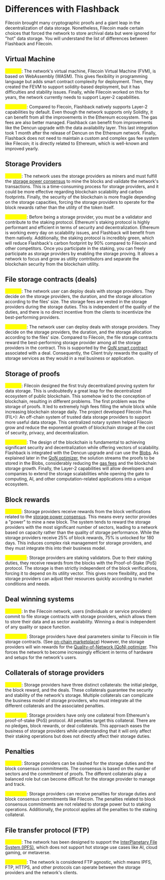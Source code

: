 # Differences with Flashback

Filecoin brought many cryptographic proofs and a giant leap in the decentralization of data storage. Nonetheless, Filecoin made certain choices that forced the network to store archival data but were ignored for "hot" data storage. You will understand the list of differences between Flashback and Filecoin.

## Virtual Machine

<mark style="color:yellow;">**Filecoin**</mark>: The network's virtual machine, Filecoin Virtual Machine (FVM), is based on WebAssembly (WASM). This gives flexibility in programming language but adds smart contract complexity for deployment. Then, they created the FEVM to support solidity-based deployment, but it has difficulties and stability issues. Finally, while Filecoin worked on this for years, the network currently needs to support Layer-2 capabilities.

<mark style="color:yellow;">**Flashback**</mark>: Compared to Flecoin, Flashback natively supports Layer-2 capabilities by default. Even though the network supports only Solidity, it can benefit from all the improvements in the Ethereum ecosystem. The gas fees are also better managed. Flashback can benefit from improvements like the Dencun upgrade with the data availability layer. This last integration took 1 month after the release of Dencun on the Ethereum network. Finally, Flashback does not need to maintain a custom and complex gas fee system like Filecoin; it is directly related to Ethereum, which is well-known and improved yearly.

## Storage Providers

<mark style="color:yellow;">**Filecoin**</mark>: The network uses the storage providers as miners and must fulfill the [storage power consensus](https://spec.filecoin.io/systems/filecoin\_blockchain/storage\_power\_consensus/) to mine the blocks and validate the network's transactions. This is a time-consuming process for storage providers, and it could be more effective regarding blockchain scalability and carbon footprints. Finally, the security of the blockchain is more fragile depending on the storage capacities, forcing the storage providers to operate for the block rewards rather than the utility of the token itself.

<mark style="color:yellow;">**Flashback**</mark>: Before being a storage provider, you must be a validator and contribute to the staking protocol. Ethereum's staking protocol is highly performant and efficient in terms of security and decentralization. Ethereum is working every day on scalability issues, and Flashback will benefit from them natively. Additionally, the staking protocol is incredibly green, which will reduce Flashback's carbon footprint by 90% compared to Filecoin and other competitors. Once you participate in the staking, you can freely participate as storage providers by enabling the storage proving. It allows a network to focus and grow as utility contributors and separate the blockchain security from the blockchain utility.

## File storage contracts (deals)

<mark style="color:yellow;">**Filecoin**</mark>: The network user can deploy deals with storage providers. They decide on the storage providers, the duration, and the storage allocation according to the files' size. The storage fees are vested in the storage providers during the storage duties. This is independent of the quality of the duties, and there is no direct incentive from the clients to incentivize the best-performing providers.

<mark style="color:yellow;">**Flashback**</mark>: The network user can deploy deals with storage providers. They decide on the storage providers, the duration, and the storage allocation according to the files' size. Compared to Filecoin, the file storage contracts reward the best-performing storage provider among all the storage providers in the contract. This is supported by the [QoN smart contract](../../quality-of-network-qon-optimizer.md) associated with a deal. Consequently, the Client truly rewards the quality of storage services as they would in a real business or application.

## Storage of proofs

<mark style="color:yellow;">**Filecoin**</mark>: Filecoin designed the first truly decentralized proving system for data storage. This is undoubtedly a great leap for the decentralized ecosystem of public blockchain. This somehow led to the conception of blockchain, resulting in different problems. The first problem was the storage of proofs. It led to extremely high fees filling the whole block while increasing blockchain storage daily. The project developed Filecoin Plus (FIL+): An off-chain system of trusted data storage providers to support more useful data storage. This centralized notary system helped Filecoin grow and reduce the exponential growth of blockchain storage at the cost of security, privacy, and decentralization.

<mark style="color:yellow;">**Flashback**</mark>: The design of the blockchain is fundamental to achieving significant security and decentralization while offering vectors of scalability. Flashback is integrated with the Dencun upgrade and can use the [Blobs](../ethereum-stack-in-nephele/advanced/blockchain-data-availability.md). As explained later in the [QoN optimizer](../../quality-of-network-qon-optimizer.md), the solution streams the proofs to be stored in the Blobs, considerably reducing the [gas fees](https://unchainedcrypto.com/how-much-will-the-dencun-upgrade-really-reduce-ethereum-layer-2-fees-by/) and the blockchain storage growth. Finally, the Layer-2 capabilities will allow developers and companies to extend the storage scalabilities while opening the gate to computing, AI, and other computation-related applications into a unique ecosystem.

## Block rewards

<mark style="color:yellow;">**Filecoin**</mark>: Storage providers receive rewards from the block verifications related to the [storage power consensus](https://spec.filecoin.io/systems/filecoin\_blockchain/storage\_power\_consensus/). This means every sector provides a "power" to mine a new block. The system tends to reward the storage providers with the most significant number of sectors, leading to a network based on capacity rather than the quality of storage performance. While the storage providers receive 25% of block rewards, 75% is unlocked for 180 days. This induces complex risk management for storage providers, and they must integrate this into their business model.

<mark style="color:yellow;">**Flashback**</mark>: Storage providers are staking validators. Due to their staking duties, they receive rewards from the blocks with the Proof-of-Stake (PoS) protocol. The storage is then strictly independent of the block verifications, forcing it to depend on its utility vector. This gives more flexibility, and the storage providers can adjust their resources quickly according to market conditions and needs.

## Deal winning systems

<mark style="color:yellow;">**Filecoin**</mark>: In the Filecoin network, users (individuals or service providers) commit to file storage contracts with storage providers, which allows them to store their data and as sector availability. Winning a deal is independent of any quality or space function.&#x20;

<mark style="color:yellow;">**Flashback**</mark>: Storage providers have deal parameters similar to Filecoin in file storage contracts. (See [on-chain marketplace](on-chain-marketplace.md)) However, the storage providers will win rewards for the [Quality-of-Network (QoN) optimizer](../../quality-of-network-qon-optimizer.md). This forces the network to become increasingly efficient in terms of hardware and setups for the network's users.&#x20;

## Collaterals of storage providers

<mark style="color:yellow;">**Filecoin**</mark>: Storage providers have three distinct collaterals: the initial pledge, the block reward, and the deals. These collaterals guarantee the security and stability of the network's storage. Multiple collaterals can complicate the business model of storage providers, who must integrate all the different collaterals and the associated penalties.

<mark style="color:yellow;">**Flashback**</mark>: Storage providers have only one collateral from Ethereum's proof-of-stake (PoS) protocol. All penalties target this collateral. There are no pledges, block rewards, or deal collaterals. This approach eases the business of storage providers while understanding that it will only affect their staking operations but does not directly affect their storage duties.&#x20;

## Penalties

<mark style="color:yellow;">**Filecoin**</mark>: Storage providers can be slashed for the storage duties and the block consensus commitments. The consensus is based on the number of sectors and the commitment of proofs. The different collaterals play a balanced role but can become difficult for the storage provider to manage and track.

<mark style="color:yellow;">**Flashback**</mark>: Storage providers can receive penalties for storage duties and block consensus commitments like Filecoin. The penalties related to block consensus commitments are not related to storage power but to staking operations. Additionally, the protocol applies all the penalties to the staking collateral.&#x20;

## File transfer protocol (FTP)

<mark style="color:yellow;">**Filecoin**</mark>: The network has been designed to support the [InterPlanetary File System (IPFS)](https://ipfs.tech/), which does not support hot storage use cases like AI, cloud gaming, or metaverse.&#x20;

<mark style="color:yellow;">**Flashback**</mark>: The network is considered FTP agnostic, which means IPFS, FTP, HTTPS, and other protocols can operate between the storage providers and the network's clients.&#x20;

